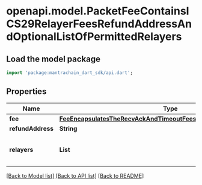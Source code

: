 # openapi.model.PacketFeeContainsICS29RelayerFeesRefundAddressAndOptionalListOfPermittedRelayers

## Load the model package
```dart
import 'package:mantrachain_dart_sdk/api.dart';
```

## Properties
Name | Type | Description | Notes
------------ | ------------- | ------------- | -------------
**fee** | [**FeeEncapsulatesTheRecvAckAndTimeoutFeesAssociatedWithAnIBCPacket**](FeeEncapsulatesTheRecvAckAndTimeoutFeesAssociatedWithAnIBCPacket.md) |  | [optional] 
**refundAddress** | **String** |  | [optional] 
**relayers** | **List<String>** |  | [optional] [default to const []]

[[Back to Model list]](../README.md#documentation-for-models) [[Back to API list]](../README.md#documentation-for-api-endpoints) [[Back to README]](../README.md)



